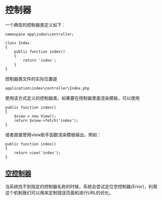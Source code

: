 # 控制器
一个典型的控制器类定义如下：
``` 
namespace app\index\controller;

class Index 
{
    public function index()
    {
        return 'index';
    }
}
```
控制器类文件的实际位置是
``` 
application\index\controller\Index.php
```
使用该方式定义的控制器类，如果要在控制器里面渲染模板，可以使用
``` 
public function index()
{
    $view = new View();
    return $view->fetch('index');
}
```
或者直接使用view助手函数渲染模板输出，例如：
``` 
public function index()
{
    return view('index');
}
```

## [空控制器](https://www.kancloud.cn/manual/thinkphp5/118053)
当系统找不到指定的控制器名称的时候，系统会尝试定位空控制器(Error)，利用这个机制我们可以用来定制错误页面和进行URL的优化。
